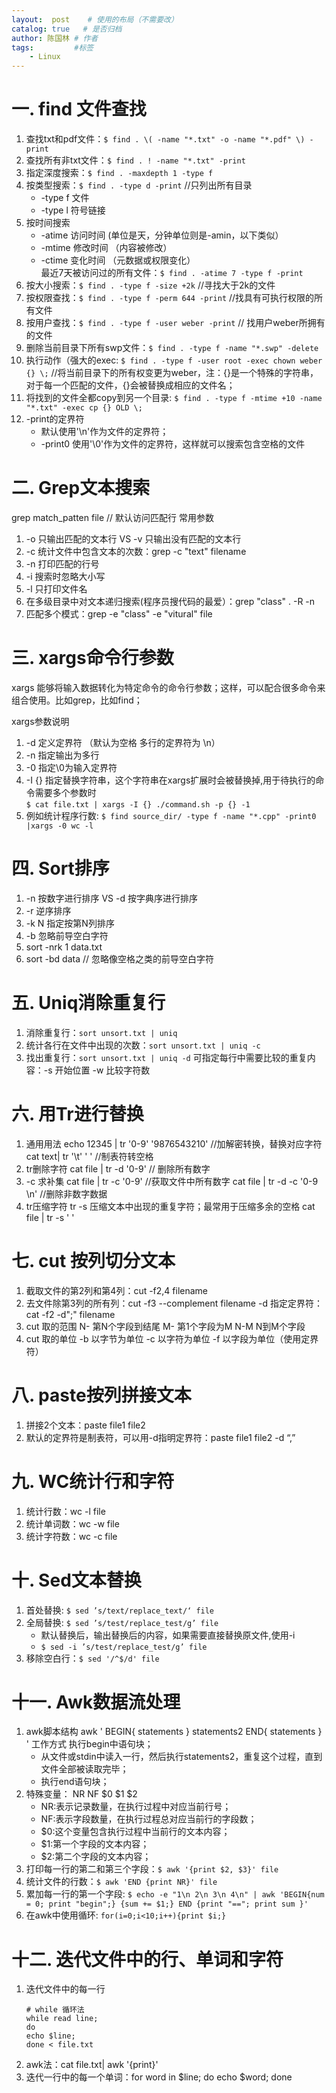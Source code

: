 ```yaml
---
layout:  post    # 使用的布局（不需要改）
catalog: true   # 是否归档
author: 陈国林 # 作者
tags:         #标签
    - Linux
---
```


# 一. find 文件查找
1. 查找txt和pdf文件：`$ find . \( -name "*.txt" -o -name "*.pdf" \) -print`
2. 查找所有非txt文件：`$ find . ! -name "*.txt" -print`
3. 指定深度搜索：`$ find . -maxdepth 1 -type f`
4. 按类型搜索：`$ find . -type d -print`  //只列出所有目录
   + -type f 文件
   + -type l 符号链接
5. 按时间搜索
   + -atime 访问时间 (单位是天，分钟单位则是-amin，以下类似）
   + -mtime 修改时间 （内容被修改）
   + -ctime 变化时间 （元数据或权限变化）  
   最近7天被访问过的所有文件：`$ find . -atime 7 -type f -print`
6. 按大小搜索：`$ find . -type f -size +2k`  //寻找大于2k的文件
7. 按权限查找：`$ find . -type f -perm 644 -print` //找具有可执行权限的所有文件
8. 按用户查找：`$ find . -type f -user weber -print`  // 找用户weber所拥有的文件
9. 删除当前目录下所有swp文件：`$ find . -type f -name "*.swp" -delete`
10. 执行动作（强大的exec: `$ find . -type f -user root -exec chown weber {} \;` //将当前目录下的所有权变更为weber，注：{}是一个特殊的字符串，对于每一个匹配的文件，{}会被替换成相应的文件名；
11. 将找到的文件全都copy到另一个目录: `$ find . -type f -mtime +10 -name "*.txt" -exec cp {} OLD \;`
12. -print的定界符
    + 默认使用'\n'作为文件的定界符；
    + -print0 使用'\0'作为文件的定界符，这样就可以搜索包含空格的文件

# 二. Grep文本搜索
grep match_patten file // 默认访问匹配行
常用参数
1. -o 只输出匹配的文本行 VS -v 只输出没有匹配的文本行
2. -c 统计文件中包含文本的次数：grep -c "text" filename
3. -n 打印匹配的行号
4. -i 搜索时忽略大小写
5. -l 只打印文件名
6.  在多级目录中对文本递归搜索(程序员搜代码的最爱）：grep "class" . -R -n
7. 匹配多个模式：grep -e "class" -e "vitural" file

# 三. xargs命令行参数
xargs 能够将输入数据转化为特定命令的命令行参数；这样，可以配合很多命令来组合使用。比如grep，比如find；

xargs参数说明
1. -d 定义定界符 （默认为空格 多行的定界符为 \n）
2. -n 指定输出为多行
3. -0 指定\0为输入定界符
4. -I {} 指定替换字符串，这个字符串在xargs扩展时会被替换掉,用于待执行的命令需要多个参数时  
   `$ cat file.txt | xargs -I {} ./command.sh -p {} -1`
5. 例如统计程序行数: `$ find source_dir/ -type f -name "*.cpp" -print0 |xargs -0 wc -l`

# 四. Sort排序
1. -n 按数字进行排序 VS -d 按字典序进行排序
2. -r 逆序排序
3. -k N 指定按第N列排序
4. -b 忽略前导空白字符
5. sort -nrk 1 data.txt
6. sort -bd data // 忽略像空格之类的前导空白字符

# 五. Uniq消除重复行
1. 消除重复行：`sort unsort.txt | uniq`
2. 统计各行在文件中出现的次数：`sort unsort.txt | uniq -c`
3. 找出重复行：`sort unsort.txt | uniq -d`
    可指定每行中需要比较的重复内容：-s 开始位置 -w 比较字符数

# 六. 用Tr进行替换
1. 通用用法
    echo 12345 | tr '0-9' '9876543210' //加解密转换，替换对应字符
    cat text| tr '\t' ' '  //制表符转空格
2. tr删除字符
    cat file | tr -d '0-9' // 删除所有数字
3. -c 求补集
    cat file | tr -c '0-9' //获取文件中所有数字
    cat file | tr -d -c '0-9 \n'  //删除非数字数据
4. tr压缩字符
    tr -s 压缩文本中出现的重复字符；最常用于压缩多余的空格
    cat file | tr -s ' '

# 七. cut 按列切分文本
1. 截取文件的第2列和第4列：cut -f2,4 filename
2. 去文件除第3列的所有列：cut -f3 --complement filename
    -d 指定定界符：
    cat -f2 -d";" filename
3. cut 取的范围
    N- 第N个字段到结尾
    M- 第1个字段为M
    N-M N到M个字段
4. cut 取的单位
     -b 以字节为单位
     -c 以字符为单位
     -f 以字段为单位（使用定界符）

# 八. paste按列拼接文本
1. 拼接2个文本：paste file1 file2
2. 默认的定界符是制表符，可以用-d指明定界符：paste file1 file2 -d “,”

# 九. WC统计行和字符
1. 统计行数：wc -l file
2. 统计单词数：wc -w file
3. 统计字符数：wc -c file

# 十. Sed文本替换
1. 首处替换: `$ sed ’s/text/replace_text/‘ file`
2. 全局替换: `$ sed ’s/test/replace_test/g’ file`
   + 默认替换后，输出替换后的内容，如果需要直接替换原文件,使用-i
   + `$ sed -i ’s/test/replace_test/g’ file`
3. 移除空白行：`$ sed '/^$/d' file`

# 十一. Awk数据流处理
1. awk脚本结构
    awk ' BEGIN{ statements } statements2 END{ statements } '
    工作方式
    执行begin中语句块；
    * 从文件或stdin中读入一行，然后执行statements2，重复这个过程，直到文件全部被读取完毕；
    * 执行end语句块；
2. 特殊变量： NR NF $0 $1 $2
    * NR:表示记录数量，在执行过程中对应当前行号；
    * NF:表示字段数量，在执行过程总对应当前行的字段数；
    * $0:这个变量包含执行过程中当前行的文本内容；
    * $1:第一个字段的文本内容；
    * $2:第二个字段的文本内容；
3. 打印每一行的第二和第三个字段：`$ awk '{print $2, $3}' file`
4. 统计文件的行数：`$ awk 'END {print NR}' file`
5. 累加每一行的第一个字段: `$ echo -e "1\n 2\n 3\n 4\n" | awk 'BEGIN{num = 0; print "begin";} {sum += $1;} END {print "=="; print sum }'`
6. 在awk中使用循环: `for(i=0;i<10;i++){print $i;}`

# 十二. 迭代文件中的行、单词和字符
1. 迭代文件中的每一行
   ```
   # while 循环法
   while read line;
   do
   echo $line;
   done < file.txt
   ```
2. awk法：cat file.txt| awk '{print}'
3. 迭代一行中的每一个单词：for word in $line; do echo $word; done
